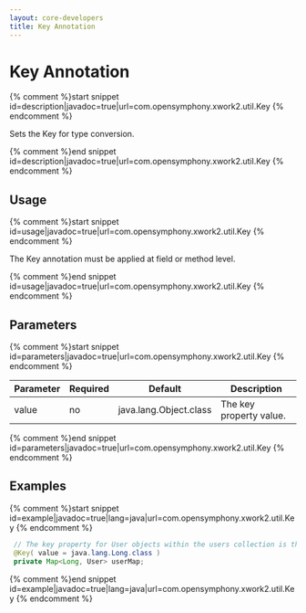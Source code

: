 ```yaml
---
layout: core-developers
title: Key Annotation
---
```


# Key Annotation



{% comment %}start snippet id=description|javadoc=true|url=com.opensymphony.xwork2.util.Key {% endcomment %}
<p> <p>Sets the Key for type conversion.</p>
</p>
{% comment %}end snippet id=description|javadoc=true|url=com.opensymphony.xwork2.util.Key {% endcomment %}

## Usage



{% comment %}start snippet id=usage|javadoc=true|url=com.opensymphony.xwork2.util.Key {% endcomment %}
<p> <p>The Key annotation must be applied at field or method level.</p>
</p>
{% comment %}end snippet id=usage|javadoc=true|url=com.opensymphony.xwork2.util.Key {% endcomment %}

## Parameters



{% comment %}start snippet id=parameters|javadoc=true|url=com.opensymphony.xwork2.util.Key {% endcomment %}
<p> <table summary="">
 <thead>
 <tr>
 <th>Parameter</th>
 <th>Required</th>
 <th>Default</th>
 <th>Description</th>
 </tr>
 </thead>
 <tbody>
 <tr>
 <td>value</td>
 <td>no</td>
 <td>java.lang.Object.class</td>
 <td>The key property value.</td>
 </tr>
 </tbody>
 </table>
</p>
{% comment %}end snippet id=parameters|javadoc=true|url=com.opensymphony.xwork2.util.Key {% endcomment %}

## Examples



{% comment %}start snippet id=example|javadoc=true|lang=java|url=com.opensymphony.xwork2.util.Key {% endcomment %}

```java
 // The key property for User objects within the users collection is the <code>userName</code> attribute.
 @Key( value = java.lang.Long.class )
 private Map<Long, User> userMap;

```

{% comment %}end snippet id=example|javadoc=true|lang=java|url=com.opensymphony.xwork2.util.Key {% endcomment %}
